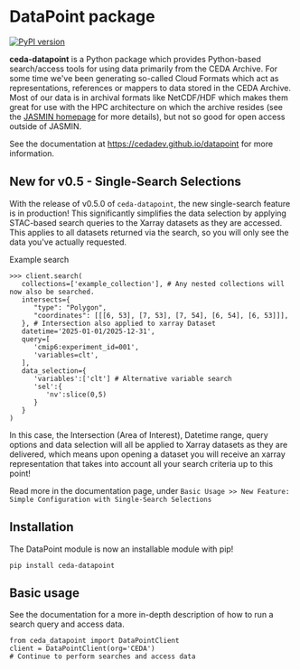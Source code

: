 # DataPoint package

[![PyPI version](https://badge.fury.io/py/ceda-datapoint.svg)](https://pypi.python.org/pypi/ceda-datapoint/)

**ceda-datapoint** is a Python package which provides Python-based search/access tools for using data primarily from the CEDA Archive. For some time we've been generating so-called 
Cloud Formats which act as representations, references or mappers to data stored in the CEDA Archive. Most of our data is in archival formats like NetCDF/HDF which makes them great for use with the HPC architecture on which the archive resides (see the [JASMIN homepage](https://jasmin.ac.uk/) for more details), but not so good for open access outside of JASMIN. 

See the documentation at https://cedadev.github.io/datapoint for more information.

## New for v0.5 - Single-Search Selections

With the release of v0.5.0 of `ceda-datapoint`, the new single-search feature is in production! This significantly simplifies the data selection by applying STAC-based search queries to the Xarray datasets as they are accessed. This applies to all datasets returned via the search, so you will only see the data you've actually requested.

Example search
```
>>> client.search(
   collections=['example_collection'], # Any nested collections will now also be searched.
   intersects={
      "type": "Polygon",
      "coordinates": [[[6, 53], [7, 53], [7, 54], [6, 54], [6, 53]]],
   }, # Intersection also applied to xarray Dataset
   datetime='2025-01-01/2025-12-31',
   query=[
      'cmip6:experiment_id=001',
      'variables=clt',
   ],
   data_selection={
      'variables':['clt'] # Alternative variable search
      'sel':{
         'nv':slice(0,5)
      }
   }
)
```

In this case, the Intersection (Area of Interest), Datetime range, query options and data selection will all be applied to Xarray datasets as they are delivered, which means upon opening a dataset you will receive an xarray representation that takes into account all your search criteria up to this point!

Read more in the documentation page, under `Basic Usage >> New Feature: Simple Configuration with Single-Search Selections`

## Installation

The DataPoint module is now an installable module with pip!
```
pip install ceda-datapoint
```

## Basic usage

See the documentation for a more in-depth description of how to run a search query and access data.
```
from ceda_datapoint import DataPointClient
client = DataPointClient(org='CEDA')
# Continue to perform searches and access data
```

